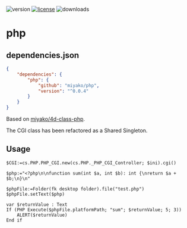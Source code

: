 ![version](https://img.shields.io/badge/version-20%20R6%2B-E23089)
[![license](https://img.shields.io/github/license/miyako/php)](LICENSE)
![downloads](https://img.shields.io/github/downloads/miyako/php/total)

# php

## dependencies.json

```json
{
	"dependencies": {
		"php": {
			"github": "miyako/php",
			"version": "^0.0.4"
		}
	}
}
```

Based on [miyako/4d-class-php](https://github.com/miyako/4d-class-php).

The CGI class has been refactored as a Shared Singleton.

## Usage

```4d
$CGI:=cs.PHP.PHP_CGI.new(cs.PHP._PHP_CGI_Controller; $ini).cgi()

$php:="<?php\n\nfunction sum(int $a, int $b): int {\nreturn $a + $b;\n}\n"

$phpFile:=Folder(fk desktop folder).file("test.php")
$phpFile.setText($php)

var $returnValue : Text
If (PHP Execute($phpFile.platformPath; "sum"; $returnValue; 5; 3))
	ALERT($returnValue)
End if
```
